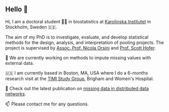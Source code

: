 ## Hello 👋

Hi, I am a doctoral student 👨‍🎓 in biostatistics at [Karolinska Institutet](https://ki.se/en) in Stockholm, Sweden 🇸🇪.

The aim of my PhD is to investigate, evaluate, and develop statistical methods for the design, analysis, and interpretation of pooling projects. 
The project is supervised by [Assoc. Prof. Nicola Orsini](https://ki.se/en/people/nicola-orsini) and [Prof. Scott Hofer](https://www.phrei.org/investigators_Hofer.html).

🔭 We are currently working on methods to impute missing values with external data.

:us: I am currently based in Boston, MA, USA where I do a 6-months research visit at the [TIMI Study Group](https://timi.org), Brigham and Women's Hospital.

📎 Check out the latest publication on [missing data in distributed data networks](https://www.tandfonline.com/doi/full/10.1080/00949655.2024.2404220?src=).

📫 Please contact me for any questions.
